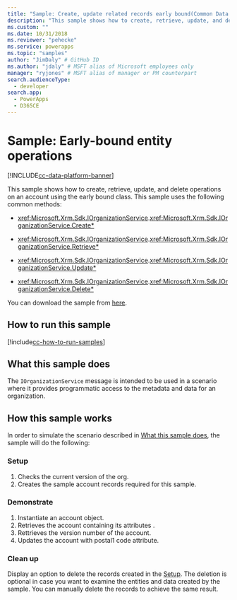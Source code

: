 ```yaml
---
title: "Sample: Create, update related records early bound(Common Data Service) | Microsoft Docs" # Intent and product brand in a unique string of 43-59 chars including spaces
description: "This sample shows how to create, retrieve, update, and delete operations on an account using the early bound class. " # 115-145 characters including spaces. This abstract displays in the search result.
ms.custom: ""
ms.date: 10/31/2018
ms.reviewer: "pehecke"
ms.service: powerapps
ms.topic: "samples"
author: "JimDaly" # GitHub ID
ms.author: "jdaly" # MSFT alias of Microsoft employees only
manager: "ryjones" # MSFT alias of manager or PM counterpart
search.audienceType: 
  - developer
search.app: 
  - PowerApps
  - D365CE
---
```

# Sample: Early-bound entity operations

[!INCLUDE[cc-data-platform-banner](../../../../includes/cc-data-platform-banner.md)]

<!-- sample-associate-records-early-bound.md 

sample-create-update-records-related-records-early-bound.md

show deep insert equivalent

sample-initialize-record-existing-record.md

https://docs.microsoft.com/dynamics365/customer-engagement/developer/org-service/sample-create-retrieve-update-delete-records-early-bound

-->

This sample shows how to create, retrieve, update, and delete operations on an account using the early bound class. This sample uses the following common methods:

- <xref:Microsoft.Xrm.Sdk.IOrganizationService>.<xref:Microsoft.Xrm.Sdk.IOrganizationService.Create*>  
  
-   <xref:Microsoft.Xrm.Sdk.IOrganizationService>.<xref:Microsoft.Xrm.Sdk.IOrganizationService.Retrieve*>  
  
-   <xref:Microsoft.Xrm.Sdk.IOrganizationService>.<xref:Microsoft.Xrm.Sdk.IOrganizationService.Update*>  
  
-   <xref:Microsoft.Xrm.Sdk.IOrganizationService>.<xref:Microsoft.Xrm.Sdk.IOrganizationService.Delete*>  

You can download the sample from [here](https://github.com/Microsoft/PowerApps-Samples/tree/master/cds/orgsvc/C%23/EarlyBoundEntityOperations).

## How to run this sample

[!include[cc-how-to-run-samples](../../includes/cc-how-to-run-samples.md)]

## What this sample does

The `IOrganizationService` message is intended to be used in a scenario where it provides programmatic access to the metadata and data for an organization.

## How this sample works

In order to simulate the scenario described in [What this sample does](#what-this-sample-does), the sample will do the following:

### Setup

1. Checks the current version of the org.
1. Creates the sample account records required for this sample.

### Demonstrate

1. Instantiate an account object.
1. Retrieves the account containing its attributes .
1. Rettrieves the version number of the account.
1. Updates the account with postal1 code attribute. 


### Clean up

Display an option to delete the records created in the [Setup](#setup). The deletion is optional in case you want to examine the entities and data created by the sample. You can manually delete the records to achieve the same result.

